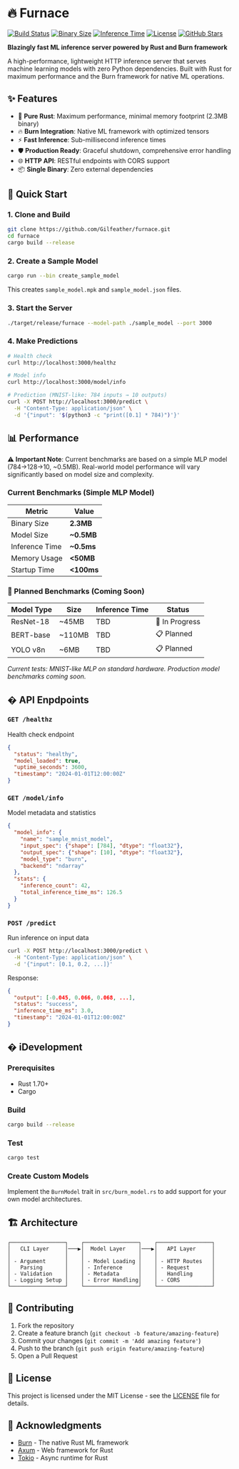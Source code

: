# 🔥 Furnace

[![Build Status](https://github.com/Gilfeather/furnace/actions/workflows/ci.yml/badge.svg)](https://github.com/Gilfeather/furnace/actions/workflows/ci.yml)
[![Binary Size](https://img.shields.io/badge/binary%20size-2.3MB-blue)](https://github.com/Gilfeather/furnace)
[![Inference Time](https://img.shields.io/badge/inference-~0.5ms*-brightgreen)](https://github.com/Gilfeather/furnace)
[![License](https://img.shields.io/badge/license-MIT-green)](https://github.com/Gilfeather/furnace/blob/main/LICENSE)
[![GitHub Stars](https://img.shields.io/github/stars/Gilfeather/furnace?style=social)](https://github.com/Gilfeather/furnace/stargazers)

**Blazingly fast ML inference server powered by Rust and Burn framework**

A high-performance, lightweight HTTP inference server that serves machine learning models with zero Python dependencies. Built with Rust for maximum performance and the Burn framework for native ML operations.




## ✨ Features

- 🦀 **Pure Rust**: Maximum performance, minimal memory footprint (2.3MB binary)
- 🔥 **Burn Integration**: Native ML framework with optimized tensors
- ⚡ **Fast Inference**: Sub-millisecond inference times
- 🛡️ **Production Ready**: Graceful shutdown, comprehensive error handling
- 🌐 **HTTP API**: RESTful endpoints with CORS support
- 📦 **Single Binary**: Zero external dependencies

## 🚀 Quick Start

### 1. Clone and Build

```bash
git clone https://github.com/Gilfeather/furnace.git
cd furnace
cargo build --release
```

### 2. Create a Sample Model

```bash
cargo run --bin create_sample_model
```

This creates `sample_model.mpk` and `sample_model.json` files.

### 3. Start the Server

```bash
./target/release/furnace --model-path ./sample_model --port 3000
```

### 4. Make Predictions

```bash
# Health check
curl http://localhost:3000/healthz

# Model info
curl http://localhost:3000/model/info

# Prediction (MNIST-like: 784 inputs → 10 outputs)
curl -X POST http://localhost:3000/predict \
  -H "Content-Type: application/json" \
  -d '{"input": '$(python3 -c "print([0.1] * 784)")'}'
```

## 📊 Performance

⚠️ **Important Note**: Current benchmarks are based on a simple MLP model (784→128→10, ~0.5MB). 
Real-world model performance will vary significantly based on model size and complexity.

### Current Benchmarks (Simple MLP Model)
| Metric | Value |
|--------|-------|
| Binary Size | **2.3MB** |
| Model Size | **~0.5MB** |
| Inference Time | **~0.5ms** |
| Memory Usage | **<50MB** |
| Startup Time | **<100ms** |

### 🚧 Planned Benchmarks (Coming Soon)
| Model Type | Size | Inference Time | Status |
|------------|------|----------------|---------|
| ResNet-18 | ~45MB | TBD | 🔄 In Progress |
| BERT-base | ~110MB | TBD | 📋 Planned |
| YOLO v8n | ~6MB | TBD | 📋 Planned |

*Current tests: MNIST-like MLP on standard hardware. Production model benchmarks coming soon.*

## � API Enpdpoints

### `GET /healthz`
Health check endpoint
```json
{
  "status": "healthy",
  "model_loaded": true,
  "uptime_seconds": 3600,
  "timestamp": "2024-01-01T12:00:00Z"
}
```

### `GET /model/info`
Model metadata and statistics
```json
{
  "model_info": {
    "name": "sample_mnist_model",
    "input_spec": {"shape": [784], "dtype": "float32"},
    "output_spec": {"shape": [10], "dtype": "float32"},
    "model_type": "burn",
    "backend": "ndarray"
  },
  "stats": {
    "inference_count": 42,
    "total_inference_time_ms": 126.5
  }
}
```

### `POST /predict`
Run inference on input data
```bash
curl -X POST http://localhost:3000/predict \
  -H "Content-Type: application/json" \
  -d '{"input": [0.1, 0.2, ...]}'
```

Response:
```json
{
  "output": [-0.045, 0.066, 0.068, ...],
  "status": "success",
  "inference_time_ms": 3.0,
  "timestamp": "2024-01-01T12:00:00Z"
}
```

## �️ iDevelopment

### Prerequisites
- Rust 1.70+ 
- Cargo

### Build
```bash
cargo build --release
```

### Test
```bash
cargo test
```

### Create Custom Models
Implement the `BurnModel` trait in `src/burn_model.rs` to add support for your own model architectures.

## 🏗️ Architecture

```
┌─────────────────┐    ┌─────────────────┐    ┌─────────────────┐
│   CLI Layer     │───▶│  Model Layer    │───▶│   API Layer     │
│                 │    │                 │    │                 │
│ - Argument      │    │ - Model Loading │    │ - HTTP Routes   │
│   Parsing       │    │ - Inference     │    │ - Request       │
│ - Validation    │    │ - Metadata      │    │   Handling      │
│ - Logging Setup │    │ - Error Handling│    │ - CORS          │
└─────────────────┘    └─────────────────┘    └─────────────────┘
```

## 🤝 Contributing

1. Fork the repository
2. Create a feature branch (`git checkout -b feature/amazing-feature`)
3. Commit your changes (`git commit -m 'Add amazing feature'`)
4. Push to the branch (`git push origin feature/amazing-feature`)
5. Open a Pull Request

## 📄 License

This project is licensed under the MIT License - see the [LICENSE](LICENSE) file for details.

## 🙏 Acknowledgments

- [Burn](https://github.com/tracel-ai/burn) - The native Rust ML framework
- [Axum](https://github.com/tokio-rs/axum) - Web framework for Rust
- [Tokio](https://github.com/tokio-rs/tokio) - Async runtime for Rust